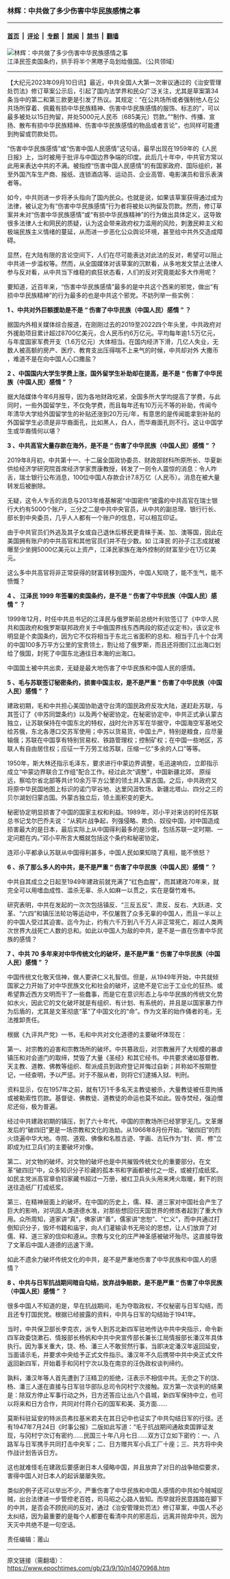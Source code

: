 ### 林辉：中共做了多少伤害中华民族感情之事

---

#### [首页](../../../..?n14070968) &nbsp;|&nbsp; [评论](../../../../../epoch-comment?n14070968) &nbsp;|&nbsp; [专题](../../../../../epoch-special?n14070968) &nbsp;|&nbsp; [禁闻](../../../../../epoch-news?n14070968) &nbsp;|&nbsp; [禁书](../../../../../books?n14070968) &nbsp;|&nbsp; [翻墙](https://github.com/gfw-breaker/nogfw/blob/master/README.md?n14070968)


<div><img alt="林辉：中共做了多少伤害中华民族感情之事" class="attachment-djy_600_400 size-djy_600_400 wp-post-image" src="https://i.epochtimes.com/assets/uploads/2018/07/island@1200x1200-600x400.jpg"/>
<div class="caption">
 江泽民签卖国条约，拱手将半个黑瞎子岛划给俄国。（公共领域）
</div></div><hr/><div class="post_content" id="artbody" itemprop="articleBody">
 <!-- article content begin -->
 <p>
  【大纪元2023年09月10日讯】最近，中共全国人大第一次审议通过的《治安管理处罚法》修订草案公示后，引起了国内法学界和民众广泛关注，尤其是草案第34条当中的第二和第三款更是引发了热议。其规定：“在公共场所或者强制他人在公共场所穿着、佩戴有损中华民族精神、伤害中华民族感情的服饰、标志的”，可以最多被处以15日拘留，并处5000元人民币（685美元）罚款。”“制作、传播、宣扬、散布有损中华民族精神、伤害中华民族感情的物品或者言论”，也同样可能遭到拘留或罚款处罚。
 </p>
 <p>
  “伤害中华民族感情”或“伤害中国人民感情”这句话，最早出现在1959年的《人民日报》上，当时被用于批评与中国边界争端的印度。此后几十年中，中共官方常以此用来表达中共的不满。被指控“伤害中国人民感情”的有国家政府、国际组织，甚至外国汽车生产商、报纸、连锁酒店等、运动员、企业高管、电影演员和音乐表演者等。
 </p>
 <p>
  如今，中共则进一步将矛头指向了国内民众。也就是说，如果该草案获得通过成为法律，被认定为有“伤害中华民族感情”行为者将被处以拘留及罚款。然而，修订草案并未对“伤害中华民族感情”或“有损中华民族精神”的行为做出具体定义，这导致很多法律人士和网民的质疑，认为这会带来政府权力滥用的风险，刺激民粹主义和极端民族主义情绪的蔓延，从而进一步恶化公众舆论环境，甚至给中共外交造成障碍。
 </p>
 <p>
  显然，在大陆有限的言论空间下，人们在尽可能表达对此法的反对，希望可以阻止中共进一步滥权等。然而，从全国媒体对该草案的沉默看，从多地发文禁止法律人参与反对看，从中共当下维稳的疯狂状态看，人们的反对究竟能起多大作用呢？
 </p>
 <p>
  要知道，近百年来，“伤害中华民族感情”最多的是中共这个西来的邪党，做出“有损中华民族精神”的行为最多的也是中共这个邪党。不妨列举一些实例：
 </p>
 <p>
  <strong>
   1
  </strong>
  <strong>
   、中共对外巨额援助是不是
  </strong>
  <strong>
   “
  </strong>
  <strong>
   伤害了中华民族（中国人民）感情
  </strong>
  <strong>
   ”
  </strong>
  <strong>
   ？
  </strong>
 </p>
 <p>
  据国内外相关媒体综合报道，在刚刚过去的2019至2022四个年头里，中共政府对外援助项目累计超过8700亿美元，合人民币约6万亿元。平均每年逾1.5万亿元，与年度国家军费开支（1.6万亿元）大体相当。在国内经济下滑，几亿人失业，无数人被高额的房产、医疗、教育支出压得喘不上来气的时候，中共却对外
  <ok href="https://www.epochtimes.com/gb/tag/%E5%A4%A7%E6%92%92%E5%B8%81.html">
   大撒币
  </ok>
  ，难道不是在向中国人心口撒盐？
 </p>
 <p>
  <strong>
   2
  </strong>
  <strong>
   、中国国内大学生学费上涨，国外留学生补助却在提高，是不是
  </strong>
  <strong>
   “
  </strong>
  <strong>
   伤害了中华民族（中国人民）感情
  </strong>
  <strong>
   ”
  </strong>
  <strong>
   ？
  </strong>
 </p>
 <p>
  据大陆媒体今年6月报导，因为各地财政吃紧，全国多所大学均提高了学费，与此同时，一些外国留学生，不仅免学费，而且每年还有10万元不等的补助，传闻今年清华大学给外国留学生的补贴还涨到20万元/年，有意思的是传闻能拿到补贴的外国留学生必须是非华裔面孔，比如黑人，白人，而华裔面孔则不行。这让中国学生或华裔情何以堪？
 </p>
 <p>
  <strong>
   3
  </strong>
  <strong>
   、中共高官大量存款在海外，是不是
  </strong>
  <strong>
   “
  </strong>
  <strong>
   伤害了中华民族（中国人民）感情
  </strong>
  <strong>
   ”
  </strong>
  <strong>
   ？
  </strong>
 </p>
 <p>
  2019年8月初，中共第十一、十二届全国政协委员、财政部财科所原所长、华夏新供给经济学研究院首席经济学家贾康教授，转发了一则令人震惊的消息：令人咋舌，瑞士银行公布消息，100位中国人存款合计7.8万亿（人民币）。消息在被大量转发后被删除。
 </p>
 <p>
  无疑，这令人乍舌的消息与2013年维基解密“中国密件”披露的中共高官在瑞士银行大约有5000个账户，三分之二是中共中央官员，从中共的副总理、银行行长、部长到中央委员，几乎人人都有一个账户的信息，可以相互印证。
 </p>
 <p>
  由于中共官员们外逃及其子女或自己退休后移民更青睐于美、加、澳等国，因此在美国拥有账户的中共高官和其他官员们并不在少数。如
  <ok href="https://www.epochtimes.com/gb/tag/%E6%B1%9F%E6%B3%BD%E6%B0%91.html">
   江泽民
  </ok>
  的孙子江志成就被曝至少坐拥5000亿美元以上资产，江泽民家族在海外控制的财富至少在1万亿美元。
 </p>
 <p>
  这么多中共高官将非正常获得的财富转移到国外，中国人知晓了，能不生气，能不愤慨？
 </p>
 <p>
  <strong>
   4
  </strong>
  <strong>
   、
   <ok href="https://www.epochtimes.com/gb/tag/%E6%B1%9F%E6%B3%BD%E6%B0%91.html">
    江泽民
   </ok>
  </strong>
  <strong>
   1999
  </strong>
  <strong>
   年签署的卖国条约，是不是
  </strong>
  <strong>
   “
  </strong>
  <strong>
   伤害了中华民族（中国人民）感情
  </strong>
  <strong>
   ”
  </strong>
  <strong>
   ？
  </strong>
 </p>
 <p>
  1999年12月，时任中共总书记的江泽民与俄罗斯前总统叶利钦签订了《中华人民共和国政府和俄罗斯联邦政府关于中俄国界线东西两段的叙述议定书》，该议定书明显是个卖国条约，因为它不仅将相当于东北三省面积的总和、相当于几十个台湾的中国100多万平方公里的宝贵领土，割让给了俄罗斯，而且还将图们江出海口划给了俄国，封死了中国东北通往日本海的出海口。
 </p>
 <p>
  中国国土被中共出卖，无疑是最大地伤害了中华民族和中国人民的感情。
 </p>
 <p>
  <strong>
   5
  </strong>
  <strong>
   、毛与苏联签订秘密条约，损害中国主权，是不是严重
  </strong>
  <strong>
   “
  </strong>
  <strong>
   伤害了中华民族（中国人民）感情
  </strong>
  <strong>
   ”
  </strong>
  <strong>
   ？
  </strong>
 </p>
 <p>
  建政初期，毛和中共担心美国协助退守台湾的国民政府反攻大陆，遂赶赴苏联，与其签订了《中苏同盟条约》以及两个秘密协定。在秘密协定中，中共正式承认蒙古独立，让苏联保持在中国东北的特权，战时允许苏军在华据守，中国海空军基地交给苏俄，东北各港口交苏军使用；中苏以货易货，中国土产，特别是粮食，应尽量输俄；苏联在中国享有特别贸易权、铁路管理权；控制矿权；在中国一些地区，苏联人有自由居住权；应征一千万劳工给苏联，压缩一亿“多余的人口”等等。
 </p>
 <p>
  1950年，斯大林还指示毛泽东，要求进行中蒙边界调整，毛迅速响应，立即指示成立“中蒙边界联合工作组”配合工作。经过此次“调整”，中国新疆北郊， 原绥远，察哈尔省北部等共计10余万平方公里的领土并入蒙古国。之后，中共政府又将原中华民国地图上标识的诺门罕谷地、达里冈涯牧场、新疆北塔山、四分之三的贝尔湖划归蒙古国。外蒙古独立后，领土面积变的更大。
 </p>
 <p>
  秘密协定明显损害了中国的国家主权和利益。1989年，邓小平对来访的时任苏联总书记戈尔巴乔夫说：“从鸦片战争起，列强侵略、欺负、奴役中国，对中国造成损害最大的是日本，最后实际上从中国得利最多的是沙俄，包括苏联一定时期、一定问题在内。”邓小平所言大概就包括这个条约和秘密协定。
 </p>
 <p>
  连邓小平都承认苏联从中国得利甚多，中国人民如果知晓了真相，能不愤怒？
 </p>
 <p>
  <strong>
   6
  </strong>
  <strong>
   、杀了那么多人的中共，是不是严重
  </strong>
  <strong>
   “
  </strong>
  <strong>
   伤害了中华民族（中国人民）感情
  </strong>
  <strong>
   ”
  </strong>
  <strong>
   ？
  </strong>
 </p>
 <p>
  中共自其成立之日起至1949年建政前就充满了“红色血腥”，而其建政70年来，就完全可以用嗜血成性、滥杀无辜、杀人如麻一以贯之，实在是罄竹难书。
 </p>
 <p>
  研究表明，中共在发起的一次次包括镇反、“三反五反”、肃反、反右、大跃进、文革、“六四”和镇压法轮功等运动中，不仅屠戮了众多无辜的中国人，而且一半以上的中国人受过其迫害。迄今为止，约有六千万到八千万人非正常死亡，超过人类两次世界大战死亡人数的总和。如此以中国人为敌的中共，是不是一直在伤害中华民族的感情？
 </p>
 <p>
  <strong>
   7
  </strong>
  <strong>
   、中共
  </strong>
  <strong>
   70
  </strong>
  <strong>
   多年来对中华传统文化的破坏，是不是严重
  </strong>
  <strong>
   “
  </strong>
  <strong>
   伤害了中华民族（中国人民）感情
  </strong>
  <strong>
   ”
  </strong>
  <strong>
   ？
  </strong>
 </p>
 <p>
  中国传统文化敬天信神，做人要讲仁义礼智信。但是，从1949年开始，中共就倾国家之力开始了对中华民族文化和社会的破坏，这绝不是它出于工业化的狂热、或希望靠近西方文明而干了一些蠢事，而是它在意识形态上与中华民族的传统文化势如水火，因此它的文化破坏就是有组织、有计划、有系统的，并且是以国家暴力作为后盾的，尤其是文革彻底“革”了中国文化的“命”。作为文革的始作俑者的毛，无法推卸责任。
 </p>
 <p>
  根据《九评共产党》一书，毛和中共对文化道德的主要破坏体现在：
 </p>
 <p>
  第一、对宗教的迫害和宗教场所的破坏。中共篡政后，对宗教展开了大规模的暴虐镇压和对会道门的取缔，焚毁了大量《圣经》和其它经书。中共要求诸如基督教、天主教、道教、佛教等组织、帮派成员到政府登记并悔过自新；并称如不按期登记，一经查明，予以严惩。对于不服从者，则将它们逮捕入狱、判刑。
 </p>
 <p>
  资料显示，仅在1957年之前，就有1万1千多名天主教徒被杀，大量教徒被任意拘捕或被勒索性罚款。基督徒、佛教徒、道教徒的命运也莫不如此。毁寺焚经，强迫僧尼还俗，极为普遍。
 </p>
 <p>
  经过中共建政初期的镇压，到了六十年代，中国的宗教场所已经寥寥无几。文革爆发后的“破四旧”更是一场宗教和文化的浩劫。从1966年8月份开始，“破四旧”的烈火烧遍中华大地。寺院、道观、佛像和名胜古迹、字画、古玩作为“封、资、修”立即成为红卫兵们的主要破坏对像。
 </p>
 <p>
  第二、对文物的破坏。对文物的破坏也是中共摧毁传统文化的重要部分。在文革“破四旧”中，众多知识分子珍藏的孤本书和字画都被付之一炬，或被打成纸浆。如民主党派高官章伯钧家藏书超过一万册，被红卫兵头头用来烤火取暖，剩下的则送往造纸厂打成纸浆。
 </p>
 <p>
  第三、在精神层面上的破坏。在中国的历史上，儒、释、道三家对中国社会产生了巨大的影响，对巩固人类道德水准，对那些想回归天国世界的修炼者起到了重大作用。众所周知，道家讲“真”，佛家讲“善”，儒家讲“忠恕”、“仁义”，而中共通过打倒知识分子，毁坏书籍和庙宇，向人们灌输读书无用论的思想，让人们放弃了对儒、释、道三家的信仰和遵从。宗教与文化的庄严神圣感被破坏殆尽。这直接导致了文革后中国人道德的迅速下滑。
 </p>
 <p>
  如此不遗余力破坏传统文化的中共，是不是严重地伤害了中华民族和中国人的感情？
 </p>
 <p>
  <strong>
   8
  </strong>
  <strong>
   、中共与日军抗战期间暗自勾结，放弃战争赔款，是不是严重
  </strong>
  <strong>
   “
  </strong>
  <strong>
   伤害了中华民族（中国人民）感情
  </strong>
  <strong>
   ”
  </strong>
  <strong>
   ？
  </strong>
 </p>
 <p>
  很多中国人不知道的是，早在抗战期间，毛为夺取政权，不仅秘密与日军勾结，而且还专打国民党。根据已经披露的资料，中共与日军的勾结始于1941年。
 </p>
 <p>
  当时，中共保卫部长李克农，派专人到苏北新四军驻地传达中共中央指示，命令新四军政委饶漱石、情报部长杨帆和中共中央宣传部长兼长江局情报部长潘汉年具体执行。因为事关重大，饶、杨、潘三人不敢贸然行事，当即决定潘汉年返回延安，当面请示毛，并要求中央给予正式文件指示。潘汉年不久后携带中共中央正式文件返回新四军，开始着手和冈村宁次以及在南京的汪伪政权谈判缔约。
 </p>
 <p>
  孰料，潘汉年等人首先遭到了汪精卫的拒绝，汪表示不相信中共。无奈之下的饶、杨、潘三人遂在直接与日军驻华部队总司令冈村宁次接触。双方第一次谈判的结果是：除双方停止军事行动之外，日方还答应让出八个县城，新四军保持中立，也可以将来和日方合作，共同对付蒋介石的国军和美、英方面……
 </p>
 <p>
  莫斯科驻延安的特派员弗拉基米若夫在其日记中也证实了中共勾结日军的行径。还有1947年7月24日《时事公报》二版如此写道：“毛于抗战期间通敌卖国罪证发现，与冈村宁次订有密约……民国三十年八月七日……双方订立如下密约：一、八路军与日军携手共同打击中央军；二、日方赠共军小兵工厂十座；三、共方将中央作战计划告诉日方。
 </p>
 <p>
  这也就难怪毛在建政后要感谢日本人侵略中国，并且放弃了对日的战争赔偿要求，害得中国人对日本人的起诉屡屡失败。
 </p>
 <p>
  类似的例子还可以举出不少。严重伤害了中华民族和中国人感情的中共如今贼喊捉贼，出台法律进一步管控老百姓，司马昭之心路人皆知。而早就将民意践踏在脚下的中共，是否会不顾民间的反对，通过《治安管理处罚法》修订草案，中国人不必太纠结，因为最重要的是每个人都要在看清中共的邪恶后，远离并抛弃中共，因为天灭中共绝不是一句空话。
 </p>
 <p>
  责任编辑：莆山
 </p>
 <!-- article content end -->
 <div id="below_article_ad">
 </div>
</div>


---

原文链接（需翻墙）：https://www.epochtimes.com/gb/23/9/10/n14070968.htm